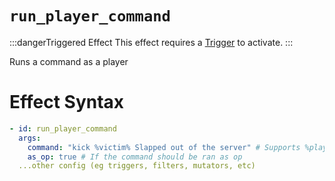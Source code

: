 # `run_player_command`
:::dangerTriggered Effect
This effect requires a [Trigger](https://plugins.auxilor.io/effects/all-triggers) to activate.
:::

Runs a command as a player

# Effect Syntax
```yaml
- id: run_player_command
  args:
    command: "kick %victim% Slapped out of the server" # Supports %player% and %victim% as placeholders (victim will only be used if there is a player as a victim for this effect)
    as_op: true # If the command should be ran as op
  ...other config (eg triggers, filters, mutators, etc)
```